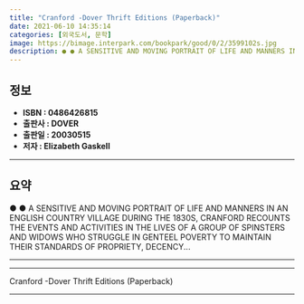 ```yaml
---
title: "Cranford -Dover Thrift Editions (Paperback)"
date: 2021-06-10 14:35:14
categories: [외국도서, 문학]
image: https://bimage.interpark.com/bookpark/good/0/2/3599102s.jpg
description: ● ● A SENSITIVE AND MOVING PORTRAIT OF LIFE AND MANNERS IN AN ENGLISH COUNTRY VILLAGE DURING THE 1830S, CRANFORD RECOUNTS THE EVENTS AND ACTIVITIES IN THE LIV
---
```


## **정보**

- **ISBN : 0486426815**
- **출판사 : DOVER**
- **출판일 : 20030515**
- **저자 : Elizabeth Gaskell**

------



## **요약**

●  ●  A SENSITIVE AND MOVING PORTRAIT OF LIFE AND MANNERS IN AN ENGLISH COUNTRY VILLAGE DURING THE 1830S, CRANFORD RECOUNTS THE EVENTS AND ACTIVITIES IN THE LIVES OF A GROUP OF SPINSTERS AND WIDOWS WHO STRUGGLE IN GENTEEL POVERTY TO MAINTAIN THEIR STANDARDS OF PROPRIETY, DECENCY... 

------



------


Cranford -Dover Thrift Editions (Paperback) 

------


